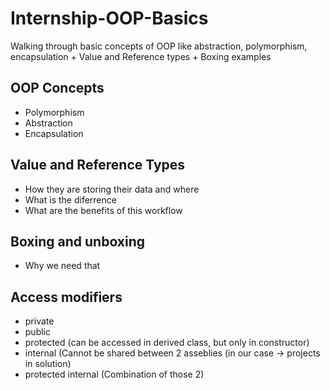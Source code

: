 # Internship-OOP-Basics
Walking through basic concepts of OOP like abstraction, polymorphism, encapsulation + Value and Reference types + Boxing examples

## OOP Concepts
- Polymorphism
- Abstraction
- Encapsulation

## Value and Reference Types
- How they are storing their data and where
- What is the diferrence 
- What are the benefits of this workflow

## Boxing and unboxing
- Why we need that

## Access modifiers
- private 
- public 
- protected (can be accessed in derived class, but only in constructor)
- internal (Cannot be shared between 2 asseblies (in our case -> projects in solution)
- protected internal (Combination of those 2)
